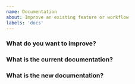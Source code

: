 ```yaml
---
name: Documentation
about: Improve an existing feature or workflow
labels: 'docs'
---
```


### What do you want to improve?

### What is the current documentation?

### What is the new documentation?